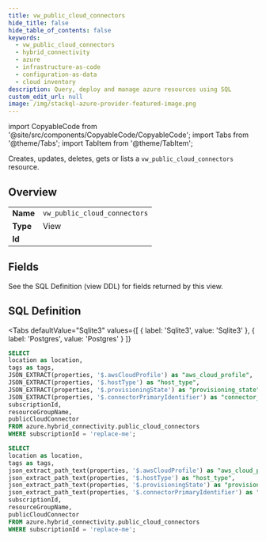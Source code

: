```yaml
--- 
title: vw_public_cloud_connectors
hide_title: false
hide_table_of_contents: false
keywords:
  - vw_public_cloud_connectors
  - hybrid_connectivity
  - azure
  - infrastructure-as-code
  - configuration-as-data
  - cloud inventory
description: Query, deploy and manage azure resources using SQL
custom_edit_url: null
image: /img/stackql-azure-provider-featured-image.png
---
```


import CopyableCode from '@site/src/components/CopyableCode/CopyableCode';
import Tabs from '@theme/Tabs';
import TabItem from '@theme/TabItem';

Creates, updates, deletes, gets or lists a <code>vw_public_cloud_connectors</code> resource.

## Overview
<table><tbody>
<tr><td><b>Name</b></td><td><code>vw_public_cloud_connectors</code></td></tr>
<tr><td><b>Type</b></td><td>View</td></tr>
<tr><td><b>Id</b></td><td><CopyableCode code="azure.hybrid_connectivity.vw_public_cloud_connectors" /></td></tr>
</tbody></table>

## Fields

See the SQL Definition (view DDL) for fields returned by this view.

## SQL Definition

<Tabs
defaultValue="Sqlite3"
values={[
{ label: 'Sqlite3', value: 'Sqlite3' },
{ label: 'Postgres', value: 'Postgres' }
]}
>
<TabItem value="Sqlite3">

```sql
SELECT
location as location,
tags as tags,
JSON_EXTRACT(properties, '$.awsCloudProfile') as "aws_cloud_profile",
JSON_EXTRACT(properties, '$.hostType') as "host_type",
JSON_EXTRACT(properties, '$.provisioningState') as "provisioning_state",
JSON_EXTRACT(properties, '$.connectorPrimaryIdentifier') as "connector_primary_identifier",
subscriptionId,
resourceGroupName,
publicCloudConnector
FROM azure.hybrid_connectivity.public_cloud_connectors
WHERE subscriptionId = 'replace-me';
```

</TabItem>
<TabItem value="Postgres">

```sql
SELECT
location as location,
tags as tags,
json_extract_path_text(properties, '$.awsCloudProfile') as "aws_cloud_profile",
json_extract_path_text(properties, '$.hostType') as "host_type",
json_extract_path_text(properties, '$.provisioningState') as "provisioning_state",
json_extract_path_text(properties, '$.connectorPrimaryIdentifier') as "connector_primary_identifier",
subscriptionId,
resourceGroupName,
publicCloudConnector
FROM azure.hybrid_connectivity.public_cloud_connectors
WHERE subscriptionId = 'replace-me';
```

</TabItem>
</Tabs>
